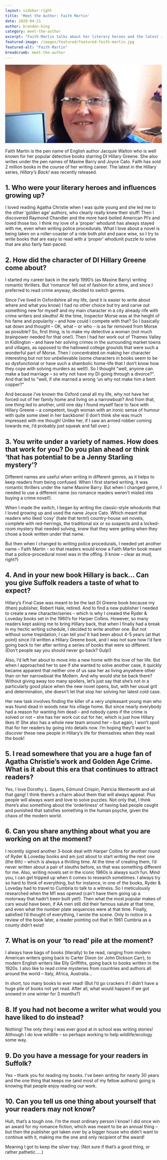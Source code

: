 ```yaml
---
layout: sidebar-right
title: 'Meet the Author: Faith Martin'
date: 2020-04-21
author: brandon-king
category: meet-the-author
excerpt: "Faith Martin talks about her literary heroes and the latest in her Hillary series <cite>Hillary's Back!</cite>."
featured-image: /images/featured/featured-faith-martin.jpg
featured-alt: "Faith Martin"
breadcrumb: meet-the-author
---
```


![Faith](/images/featured/featured-faith-martin.jpg)

Faith Martin is the pen name of English author Jacquie Walton who is well known for her popular detective books starring DI Hillary Greene. She also writes under the pen names of Maxine Barry and Joyce Cato. Faith has sold 2 million books in the course of her writing career. The latest in the Hillary series, <cite>Hillary’s Back!</cite> was recently released.


## 1.	Who were your literary heroes and influences growing up?

I loved reading Agatha Christie when I was quite young and she led me to the other ‘golden age’ authors, who clearly really knew their stuff! Then I discovered Raymond Chandler and the more hard-boiled American PI’s and loved those too.  I think my love of a ‘proper’ whodunit has always stayed with me, even when writing police procedurals.  What I love about a novel is being taken on a roller-coaster of a ride both plot and pace wise, so I try to write books that are easy to read with a ‘proper’ whodunit puzzle to solve that are also fairly fast-paced.

## 2.	How did the character of DI Hillary Greene come about?

I started my career back in the early 1990’s (as Maxine Barry) writing romantic thrillers. But ‘romance’ fell out of fashion for a time, and since I preferred to read crime anyway, decided to switch genres.  

Since I’ve lived in Oxfordshire all my life, (and it is easier to write about where and what you know) I had no other choice but try and carve out something new for myself and my main character in a city already rife with crime writers and sleuths!  At the time, Inspector Morse was at the height of his fame and popularity – and how could I compete with that?  So I basically sat down and thought – OK, what – or who – is as far removed from Morse as possible?  So, first thing, is to make my detective a woman (not much brainpower needed for that one!). Then I had her work out of Thames Valley in Kidlington – and have her solving crimes in the surrounding market towns and villages, as opposed to the hallowed college grounds that were such a wonderful part of Morse. Then I concentrated on making her character interesting but not too unbelievable (some characters in books seem to be so dysfunctional or have such a shambolic home-life that I don’t know how they cope with solving murders as well!).  So I thought "well, anyone can make a bad marriage – so why not have my DI going through a divorce?". And that led to "well, if she married a wrong ‘un why not make him a bent copper?"

And because I’ve known the Oxford canal all my life, why not have her forced out of her family home and living on a narrowboat?  And from that, one thing led to another, until one day I found myself face to face with Hillary Greene – a competent, tough woman with an ironic sense of humour with quite some steel in her backbone!  (I don’t think she was much impressed with me though!  Unlike her, if I saw an armed robber coming towards me, I’d probably just squeak and fall over.)

## 3. You write under a variety of names. How does that work for you? Do you plan ahead or think ‘that has potential to be a Jenny Starling mystery’?

Different names are useful when writing in different genres, as it helps to keep readers from being confused.  When I first started writing, it was romantic thrillers under the name Maxine Barry.  But when I changed genre, I needed to use a different name (so romance readers weren’t misled into buying a crime novel!).

When I made the switch, I began by writing the classic-style whodunits that I loved growing up and used the name Joyce Cato.  Which meant that readers who liked ‘cosy’ (hate that term!) country-house set novels, complete with red-herrings, the traditional six or so suspects and a locked-room mystery that needed solving, knew that they were getting when they chose a book written under that name.

But then when I changed to writing police procedurals, I needed yet another name – Faith Martin - so that readers would know a Faith Martin book meant that a police-procedural novel was in the offing.  (I know – clear as mud, right?)  

## 4. And in your new book Hillary is back… Can you give Suffolk readers a taste of what to expect?

Hillary’s Final Case was meant to be the last DI Greene book because my (then) publisher, Robert Hale, retired.  And to find a new publisher I needed to create a new character/series – which is why I created the Ryder & Loveday books set in the 1960’s for Harper Collins. However, so many readers kept asking me to bring Hillary back, that when I finally had a break in my hectic writing schedule, I decided to write another one.  But not without some trepidation, I can tell you! It had been about 4-5 years (at that point) since I’d written a Hillary Greene book, and I was not sure how I’d fare going back to her after writing a series of books that were so different. (Don’t people say you should never go back?  Gulp!)  

Also, I’d left her about to move into a new home with the love of her life.  But when I approached her to see if she wanted to solve another case, it quickly became apparent that neither one of us saw her as living anywhere other than on her narrowboat the Mollern. And why would she be back there?  Without giving away too many spoilers, let’s just say that she’s not in a particularly good place when the new novel opens, but, with her usual grit and determination, she doesn’t let that stop her solving her latest cold case.  

Her new task involves finding the killer of a very unpleasant young man who was found dead in woods near his village home. But since nearly everybody had a reason for wanting him dead – and nobody cares if the crime is solved or not – she has her work cut out for her, which is just how Hillary likes it!  She also has a whole new team around her – but again, I won’t spoil that for her readers by going into details now. I’m hoping they’ll want to discover these new people in Hillary’s life for themselves when they read the book!  

## 5. I read somewhere that you are a huge fan of Agatha Christie’s work and Golden Age Crime. What is it about this era that continues to attract readers?

Yes, I love Dorothy L. Sayers, Edmund Crispin, Patricia Wentworth and all that gang!  I think there’s a charm about them that will always appeal.  Plus people will always want and love to solve puzzles.  Not only that, I think there’s also something about the ‘orderliness’ of having bad people caught and punished that satisfies something in the human psyche, given the chaos of the modern world.

## 6. Can you share anything about what you are working on at the moment?

I recently signed another 3-book deal with Harper Collins for another round of Ryder & Loveday books and am just about to start writing the next one (the 6th) – which is always a thrilling time. At the time of creating them, I’d never written about a pair of sleuths before, so that was something different for me.  Also, writing novels set in the iconic 1960s is always such fun.  Mind you, I can get tripped up when it comes to research sometimes.  I always try so hard to think of everything, but for instance, in one of the books, Ryder & Loveday had to travel to Cumbria to talk to a witness. So I meticulously researched when the M1 was opened (can’t have them going up a motorway that hadn’t been built yet!).  Then what the most popular makes of cars would have been, if AA men still did their famous salute at that time, and even what the number plate sequences were at that time. Finally, satisfied I’d thought of everything, I wrote the scene. Only to notice in a review of the book later, a reader pointing out that in 1961 Cumbria as a county didn’t exist!

## 7. What is on your ‘to read’ pile at the moment?

I always have bags of books (literally) to be read, ranging from modern American writers going back to Carter Dixon (or John Dickson Carr), to modern English writers like Elly Griffiths, going back to books written in the 1920s. I also like to read crime mysteries from countries and authors all around the world – Italy, Africa, Australia…  

In short, too many books to ever read!  (But I’d go crackers if I didn’t have a huge pile of books not yet read.  After all, what would happen if we got snowed in one winter for 3 months?)

## 8. If you had not become a writer what would you have liked to do instead?

Nothing!  The only thing I was ever good at in school was writing stories!   Although I do love wildlife – so perhaps working to help wildlife/ecology some way.

## 9. Do you have a message for your readers in Suffolk?

Yes – thank you for reading my books.  I’ve been writing for nearly 30 years and the one thing that keeps me (and most of my fellow authors) going is knowing that people enjoy reading our work.

## 10. Can you tell us one thing about yourself that your readers may not know?

Huh, that’s a tough one. I’m the most ordinary person I know!  I did once win an award for my romance fiction, which was meant to be an annual thing – but then the publisher got taken over by a bigger house who didn’t want to continue with it, making me the one and only recipient of the award!  

Meaning I got to keep the silver tray.  (Not sure if that’s a good thing, or rather pathetic…..)
